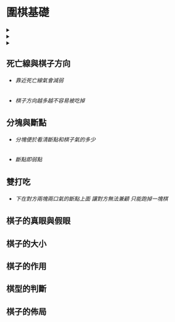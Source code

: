  # 圍棋基礎

 <details>
 <summary>     </summary>

 ## 棋子的氣

 -   ######  直線相鄰的交叉點就是氣 

 </details>

 <details>
 <summary>     </summary>

 ## 吃棋子技巧

 >   ###### 禁着點  

 -  ######  乙方棋子放入呈無氣狀態  

 -  ######  不能吃掉周邊棋子 

 </details>

 <details>
 <summary>     </summary>
 
 ## 死棋與活棋 

 -  ######  兩個禁着點活棋 

 -  ######  一個禁着點死棋
 
 </details>

 ## 死亡線與棋子方向

 -  ######  靠近死亡線氣會減弱

 -  ######  棋子方向越多越不容易被吃掉

 ## 分塊與斷點

 -  ###### 分塊便於看清斷點和棋子氣的多少

 -  ######  斷點即弱點

 ## 雙打吃

 -  ###### 下在對方兩塊兩口氣的斷點上面 讓對方無法兼顧 只能跑掉一塊棋

 ## 棋子的真眼與假眼

 ## 棋子的大小

 ## 棋子的作用

 ## 棋型的判斷

 ## 棋子的佈局




